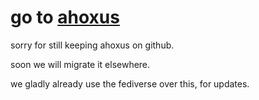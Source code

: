 # go to [ahoxus](https://ahoxus.org)

sorry for still keeping ahoxus on github.

soon we will migrate it elsewhere.

we gladly already use the fediverse over this, for updates.
